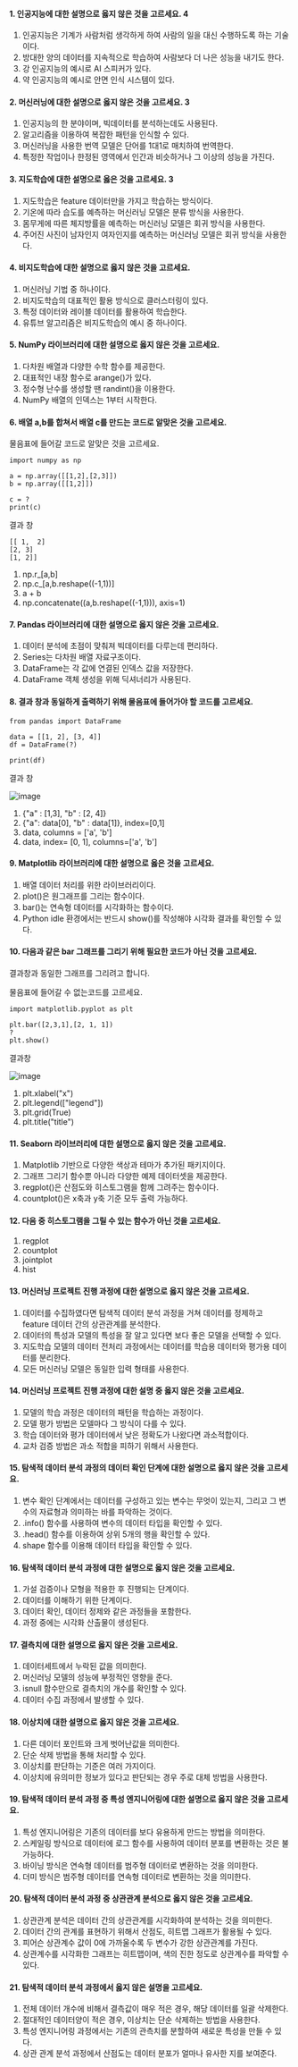 #### 1. 인공지능에 대한 설명으로 옳지 않은 것을 고르세요. 4

1. 인공지능은 기계가 사람처럼 생각하게 하여 사람의 일을 대신 수행하도록 하는 기술이다.
2. 방대한 양의 데이터를 지속적으로 학습하여 사람보다 더 나은 성능을 내기도 한다.
3. 강 인공지능의 예시로 AI 스피커가 있다.
4. 약 인공지능의 예시로 안면 인식 시스템이 있다.



#### 2. 머신러닝에 대한 설명으로 옳지 않은 것을 고르세요. 3

1. 인공지능의 한 분야이며, 빅데이터를 분석하는데도 사용된다.
2. 알고리즘을 이용하여 복잡한 패턴을 인식할 수 있다.
3. 머신러닝을 사용한 번역 모델은 단어를 1대1로 매치하여 번역한다.
4. 특정한 작업이나 한정된 영역에서 인간과 비슷하거나 그 이상의 성능을 가진다.



#### 3. 지도학습에 대한 설명으로 옳은 것을 고르세요. 3

1. 지도학습은 feature 데이터만을 가지고 학습하는 방식이다.
2. 기온에 따라 습도를 예측하는 머신러닝 모델은 분류 방식을 사용한다.
3. 몸무게에 따른 체지방률을 예측하는 머신러닝 모델은 회귀 방식을 사용한다.
4. 주어진 사진이 남자인지 여자인지를 예측하는 머신러닝 모델은 회귀 방식을 사용한다.



#### 4. 비지도학습에 대한 설명으로 옳지 않은 것을 고르세요.

1. 머신러닝 기법 중 하나이다.
2. 비지도학습의 대표적인 활용 방식으로 클러스터링이 있다.
3. 특정 데이터와 레이블 데이터를 활용하여 학습한다.
4. 유튜브 알고리즘은 비지도학습의 예시 중 하나이다.



#### 5. NumPy 라이브러리에 대한 설명으로 옳지 않은 것을 고르세요.

1. 다차원 배열과 다양한 수학 함수를 제공한다.
2. 대표적인 내장 함수로 arange()가 있다.
3. 정수형 난수를 생성할 땐 randint()을 이용한다.
4. NumPy 배열의 인덱스는 1부터 시작한다.



#### 6. 배열 a,b를 합쳐서 배열 c를 만드는 코드로 알맞은 것을 고르세요.

물음표에 들어갈 코드로 알맞은 것을 고르세요.

```
import numpy as np

a = np.array([[1,2],[2,3]])
b = np.array([[1,2]])

c = ?
print(c)
```

결과 창

```
[[ 1,  2]
[2, 3]
[1, 2]]
```

1. np.r_[a,b]
2. np.c_[a,b.reshape((-1,1))]
3. a + b
4. np.concatenate((a,b.reshape((-1,1))), axis=1)



#### 7. Pandas 라이브러리에 대한 설명으로 옳지 않은 것을 고르세요.

1. 데이터 분석에 초점이 맞춰져 빅데이터를 다루는데 편리하다.
2. Series는 다차원 배열 자료구조이다.
3. DataFrame는 각 값에 연결된 인덱스 값을 저장한다.
4.  DataFrame 객체 생성을 위해 딕셔너리가 사용된다.



#### 8. 결과 창과 동일하게 출력하기 위해 물음표에 들어가야 할 코드를 고르세요.

```
from pandas import DataFrame

data = [[1, 2], [3, 4]]
df = DataFrame(?)

print(df)
```

결과 창

![image](https://cdn-api.elice.io/api-attachment/attachment/cbae3620f51a45faaa5330673c0d81bc/image.png)

1. {"a" : [1,3], "b" : [2, 4]}
2. {"a": data[0], "b" : data[1]}, index=[0,1]
3. data, columns = ['a', 'b']
4. data, index= [0, 1], columns=['a', 'b']



#### 9. Matplotlib 라이브러리에 대한 설명으로 옳은 것을 고르세요.

1. 배열 데이터 처리를 위한 라이브러리이다.
2. plot()은 원그래프를 그리는 함수이다.
3. bar()는 연속형 데이터를 시각화하는 함수이다.
4. Python idle 환경에서는 반드시 show()를 작성해야 시각화 결과를 확인할 수 있다.



#### 10. 다음과 같은 bar 그래프를 그리기 위해 필요한 코드가 아닌 것을 고르세요.

결과창과 동일한 그래프를 그리려고 합니다.

물음표에 들어갈 수 없는코드를 고르세요.

```
import matplotlib.pyplot as plt

plt.bar([2,3,1],[2, 1, 1])
?
plt.show()
```

결과창

![image](https://cdn-api.elice.io/api-attachment/attachment/aa5d186de2474a3f99fd8332bbb69d78/image.png)

1. plt.xlabel("x")
2. plt.legend(["legend"])
3. plt.grid(True)
4. plt.title("title")



#### 11. Seaborn 라이브러리에 대한 설명으로 옳지 않은 것을 고르세요.

1. Matplotlib 기반으로 다양한 색상과 테마가 추가된 패키지이다.
2. 그래프 그리기 함수뿐 아니라 다양한 예제 데이터셋을 제공한다.
3. regplot()은 산점도와 히스토그램을 함께 그려주는 함수이다.
4. countplot()은 x축과 y축 기준 모두 출력 가능하다.



#### 12. 다음 중 히스토그램을 그릴 수 있는 함수가 아닌 것을 고르세요.

1. regplot
2. countplot
3. jointplot
4. hist



#### 13. 머신러닝 프로젝트 진행 과정에 대한 설명으로 옳지 않은 것을 고르세요.

1. 데이터를 수집하였다면 탐색적 데이터 분석 과정을 거쳐 데이터를 정제하고 feature 데이터 간의 상관관계를 분석한다.
2. 데이터의 특성과 모델의 특성을 잘 알고 있다면 보다 좋은 모델을 선택할 수 있다.
3. 지도학습 모델의 데이터 전처리 과정에서는 데이터를 학습용 데이터와 평가용 데이터를 분리한다.
4. 모든 머신러닝 모델은 동일한 입력 형태를 사용한다.



#### 14. 머신러닝 프로젝트 진행 과정에 대한 설명 중 옳지 않은 것을 고르세요.

1. 모델의 학습 과정은 데이터의 패턴을 학습하는 과정이다.
2. 모델 평가 방법은 모델마다 그 방식이 다를 수 있다.
3. 학습 데이터와 평가 데이터에서 낮은 정확도가 나왔다면 과소적합이다.
4. 교차 검증 방법은 과소 적합을 피하기 위해서 사용한다.



#### 15. 탐색적 데이터 분석 과정의 데이터 확인 단계에 대한 설명으로 옳지 않은 것을 고르세요.

1. 변수 확인 단계에서는 데이터를 구성하고 있는 변수는 무엇이 있는지, 그리고 그 변수의 자료형과 의미하는 바를 파악하는 것이다.
2. .info() 함수를 사용하여 변수의 데이터 타입을 확인할 수 있다.
3. .head() 함수를 이용하여 상위 5개의 행을 확인할 수 있다.
4. shape 함수를 이용해 데이터 타입을 확인할 수 있다.



#### 16. 탐색적 데이터 분석 과정에 대한 설명으로 옳지 않은 것을 고르세요.

1. 가설 검증이나 모형을 적용한 후 진행되는 단계이다.
2. 데이터를 이해하기 위한 단계이다.
3. 데이터 확인, 데이터 정제와 같은 과정들을 포함한다.
4. 과정 중에는 시각화 산출물이 생성된다.



#### 17. 결측치에 대한 설명으로 옳지 않은 것을 고르세요.

1. 데이터세트에서 누락된 값을 의미한다.
2. 머신러닝 모델의 성능에 부정적인 영향을 준다.
3. isnull 함수만으로 결측치의 개수를 확인할 수 있다.
4. 데이터 수집 과정에서 발생할 수 있다.



#### 18. 이상치에 대한 설명으로 옳지 않은 것을 고르세요.

1. 다른 데이터 포인트와 크게 벗어난값을 의미한다.
2. 단순 삭제 방법을 통해 처리할 수 있다.
3. 이상치를 판단하는 기준은 여러 가지이다.
4. 이상치에 유의미한 정보가 있다고 판단되는 경우 주로 대체 방법을 사용한다.



#### 19. 탐색적 데이터 분석 과정 중 특성 엔지니어링에 대한 설명으로 옳지 않은 것을 고르세요.

1. 특성 엔지니어링은 기존의 데이터를 보다 유용하게 만드는 방법을 의미한다.
2. 스케일링 방식으로 데이터에 로그 함수를 사용하여 데이터 분포를 변환하는 것은 불가능하다.
3. 바이닝 방식은 연속형 데이터를 범주형 데이터로 변환하는 것을 의미한다.
4. 더미 방식은 범주형 데이터를 연속형 데이터로 변환하는 것을 의미한다.



#### 20. 탐색적 데이터 분석 과정 중 상관관계 분석으로 옳지 않은 것을 고르세요.

1. 상관관계 분석은 데이터 간의 상관관계를 시각화하여 분석하는 것을 의미한다.
2. 데이터 간의 관계를 표현하기 위해서 산점도, 히트맵 그래프가 활용될 수 있다.
3. 피어슨 상관계수 값이 0에 가까울수록 두 변수가 강한 상관관계를 가진다.
4. 상관계수를 시각화한 그래프는 히트맵이며, 색의 진한 정도로 상관계수를 파악할 수 있다. 



#### 21. 탐색적 데이터 분석 과정에서 옳지 않은 설명을 고르세요.

1. 전체 데이터 개수에 비해서 결측값이 매우 적은 경우, 해당 데이터를 일괄 삭제한다.
2. 절대적인 데이터양이 적은 경우, 이상치는 단순 삭제하는 방법을 사용한다.
3. 특성 엔지니어링 과정에서는 기존의 관측치를 분할하여 새로운 특성을 만들 수 있다.
4. 상관 관계 분석 과정에서 산점도는 데이터 분포가 얼마나 유사한 지를 보여준다.